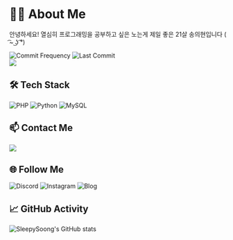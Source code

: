 # 👨‍💻 About Me
안녕하세요! 열심히 프로그래밍을 공부하고 싶은 노는게 제일 좋은 21살 송의현입니다 ( ͡~ ͜ʖ ͡°)

![Commit Frequency](https://img.shields.io/github/commit-activity/w/sleepysoong/sleepysoong)
![Last Commit](https://img.shields.io/github/last-commit/sleepysoong/sleepysoong)\
<a href="https://hits.seeyoufarm.com"><img src="https://hits.seeyoufarm.com/api/count/incr/badge.svg?url=https%3A%2F%2Fgithub.com%2Fsleepysoong&count_bg=%238FBCFE&title_bg=%23302626&icon=baidu.svg&icon_color=%23E7E7E7&title=%EB%B0%A9%EB%AC%B8%EC%9E%90+%EC%88%98&edge_flat=false"/></a>

## 🛠 Tech Stack
<p>
  <img src="https://img.shields.io/badge/PHP-777BB4?style=for-the-badge&logo=php&logoColor=white" alt="PHP" />
  <img src="https://img.shields.io/badge/Python-3776AB?style=for-the-badge&logo=python&logoColor=white" alt="Python" />
  <img src="https://img.shields.io/badge/MySQL-00000F?style=for-the-badge&logo=mysql&logoColor=white" alt="MySQL" />
</p>

## 📫 Contact Me
<a href="mailto:hyunnn1123@naver.com"><img src="https://img.shields.io/badge/Email-D14836?style=for-the-badge&logo=gmail&logoColor=white"/></a>

## 🌐 Follow Me
<p>
  <a href="https://discord.gg/xfr7MTgEUQ"><img src="https://img.shields.io/badge/Discord-7289DA?style=for-the-badge&logo=discord&logoColor=white" alt="Discord" style="display: inline-block;"/></a>
  <a href="https://www.instagram.com/sleepysoong/"><img src="https://img.shields.io/badge/Instagram-E4405F?style=for-the-badge&logo=instagram&logoColor=white" alt="Instagram" style="display: inline-block;"/></a>
  <a href="https://sleepysoong.tistory.com/"><img src="https://img.shields.io/badge/Blog-555263?style=for-the-badge&logo=tistory&logoColor=white" alt="Blog" style="display: inline-block;"/></a>
</p>

## 📈 GitHub Activity
![SleepySoong's GitHub stats](https://github-readme-stats.vercel.app/api?username=sleepysoong&show_icons=true&theme=minimal&include_all_commits=true)
